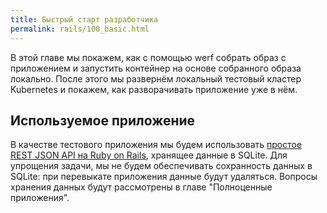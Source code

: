 ```yaml
---
title: Быстрый старт разработчика
permalink: rails/100_basic.html
---
```


В этой главе мы покажем, как с помощью werf собрать образ с приложением и запустить контейнер на основе собранного образа локально. После этого мы развернём локальный тестовый кластер Kubernetes и покажем, как разворачивать приложение уже в нём.

## Используемое приложение

В качестве тестового приложения мы будем использовать [простое REST JSON API на Ruby on Rails](https://github.com/werf/werf-guides/tree/master/examples/rails/000_app), хранящее данные в SQLite. Для упрощения задачи, мы не будем обеспечивать сохранность данных в SQLite: при перевыкате приложения данные будут удаляться. Вопросы хранения данных будут рассмотрены в главе "Полноценные приложения".

